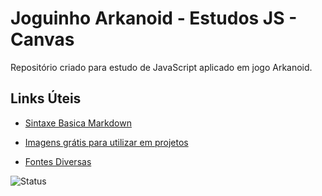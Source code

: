 
# Joguinho Arkanoid - Estudos JS - Canvas

Repositório criado para estudo de JavaScript aplicado em jogo Arkanoid.

## Links Úteis
- [Sintaxe Basica Markdown](https://www.markdownguide.org/basic-syntax/)

- [Imagens grátis para utilizar em projetos](https://www.pexels.com/pt-br/)

- [Fontes Diversas](https://fonts.google.com/)

![Status](https://github-readme-stats.vercel.app/api?username=willer3000&show_icons=true)
